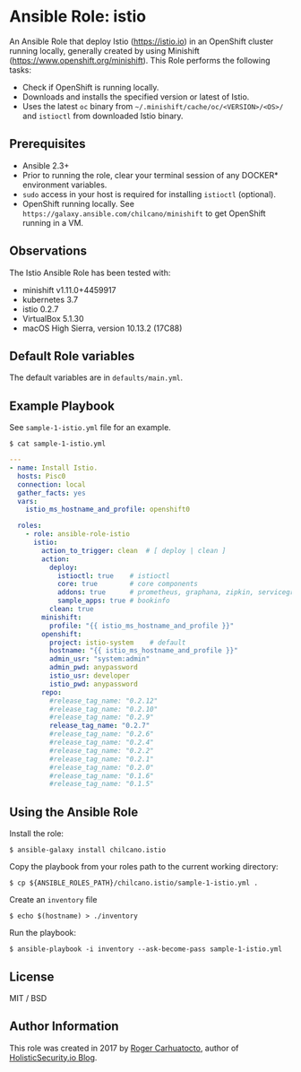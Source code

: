# Ansible Role: istio

An Ansible Role that deploy Istio (https://istio.io) in an OpenShift cluster running locally, generally created by using Minishift (https://www.openshift.org/minishift).
This Role performs the following tasks:

- Check if OpenShift is running locally.
- Downloads and installs the specified version or latest of Istio.
- Uses the latest `oc` binary from `~/.minishift/cache/oc/<VERSION>/<OS>/` and `istioctl` from downloaded Istio binary.

## Prerequisites

- Ansible 2.3+
- Prior to running the role, clear your terminal session of any DOCKER* environment variables.
- `sudo` access in your host is required for installing `istioctl` (optional).
- OpenShift running locally. See `https://galaxy.ansible.com/chilcano/minishift` to get OpenShift running in a VM.

## Observations

The Istio Ansible Role has been tested with:
- minishift v1.11.0+4459917
- kubernetes 3.7
- istio 0.2.7
- VirtualBox 5.1.30
- macOS High Sierra, version 10.13.2 (17C88)

## Default Role variables

The default variables are in `defaults/main.yml`.

## Example Playbook

See `sample-1-istio.yml` file for an example.

```
$ cat sample-1-istio.yml
```

```yaml
---
- name: Install Istio.
  hosts: Pisc0
  connection: local
  gather_facts: yes
  vars:
    istio_ms_hostname_and_profile: openshift0

  roles:
    - role: ansible-role-istio
      istio:
        action_to_trigger: clean  # [ deploy | clean ]
        action:
          deploy:
            istioctl: true    # istioctl
            core: true        # core components
            addons: true      # prometheus, graphana, zipkin, servicegraph
            sample_apps: true # bookinfo
          clean: true
        minishift:
          profile: "{{ istio_ms_hostname_and_profile }}"
        openshift:
          project: istio-system    # default
          hostname: "{{ istio_ms_hostname_and_profile }}"
          admin_usr: "system:admin"
          admin_pwd: anypassword
          istio_usr: developer
          istio_pwd: anypassword
        repo:
          #release_tag_name: "0.2.12"
          #release_tag_name: "0.2.10"
          #release_tag_name: "0.2.9"
          release_tag_name: "0.2.7"
          #release_tag_name: "0.2.6"
          #release_tag_name: "0.2.4"
          #release_tag_name: "0.2.2"
          #release_tag_name: "0.2.1"
          #release_tag_name: "0.2.0"
          #release_tag_name: "0.1.6"
          #release_tag_name: "0.1.5"
```

## Using the Ansible Role

Install the role:
```
$ ansible-galaxy install chilcano.istio
```

Copy the playbook from your roles path to the current working directory:
```
$ cp ${ANSIBLE_ROLES_PATH}/chilcano.istio/sample-1-istio.yml .
```

Create an `inventory` file
```
$ echo $(hostname) > ./inventory
```

Run the playbook:
```
$ ansible-playbook -i inventory --ask-become-pass sample-1-istio.yml
```

## License

MIT / BSD

## Author Information

This role was created in 2017 by [Roger Carhuatocto](https://www.linkedin.com/in/rcarhuatocto), author of [HolisticSecurity.io Blog](https://holisticsecurity.io).
